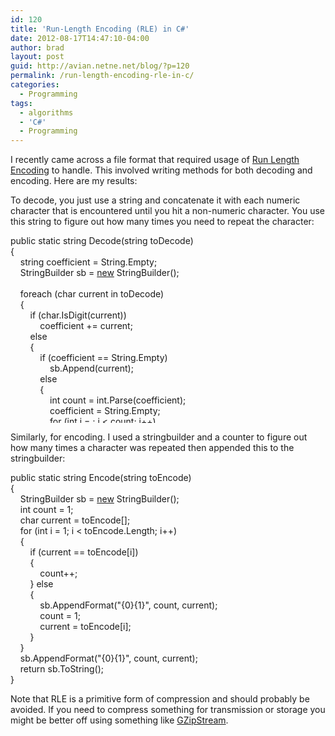 ```yaml
---
id: 120
title: 'Run-Length Encoding (RLE) in C#'
date: 2012-08-17T14:47:10-04:00
author: brad
layout: post
guid: http://avian.netne.net/blog/?p=120
permalink: /run-length-encoding-rle-in-c/
categories:
  - Programming
tags:
  - algorithms
  - 'C#'
  - Programming
---
```

I recently came across a file format that required usage of [Run Length Encoding](http://en.wikipedia.org/wiki/Run-length_encoding) to handle. This involved writing methods for both decoding and encoding. Here are my results:

<!--more-->

To decode, you just use a string and concatenate it with each numeric character that is encountered until you hit a non-numeric character. You use this string to figure out how many times you need to repeat the character:

<div class="codecolorer-container csharp default" style="overflow:auto;white-space:nowrap;height:300px;">
  <div class="csharp codecolorer">
    <span class="kw1">public</span> <span class="kw1">static</span> <span class="kw4">string</span> Decode<span class="br0">&#40;</span><span class="kw4">string</span> toDecode<span class="br0">&#41;</span><br /> <span class="br0">&#123;</span><br /> &nbsp; &nbsp; <span class="kw4">string</span> coefficient <span class="sy0">=</span> <span class="kw4">String</span><span class="sy0">.</span><span class="me1">Empty</span><span class="sy0">;</span><br /> &nbsp; &nbsp; StringBuilder sb <span class="sy0">=</span> <a href="http://www.google.com/search?q=new+msdn.microsoft.com"><span class="kw3">new</span></a> StringBuilder<span class="br0">&#40;</span><span class="br0">&#41;</span><span class="sy0">;</span><br /> <br /> &nbsp; &nbsp; <span class="kw1">foreach</span> <span class="br0">&#40;</span><span class="kw4">char</span> current <span class="kw1">in</span> toDecode<span class="br0">&#41;</span><br /> &nbsp; &nbsp; <span class="br0">&#123;</span><br /> &nbsp; &nbsp; &nbsp; &nbsp; <span class="kw1">if</span> <span class="br0">&#40;</span><span class="kw4">char</span><span class="sy0">.</span><span class="me1">IsDigit</span><span class="br0">&#40;</span>current<span class="br0">&#41;</span><span class="br0">&#41;</span><br /> &nbsp; &nbsp; &nbsp; &nbsp; &nbsp; &nbsp; coefficient <span class="sy0">+=</span> current<span class="sy0">;</span><br /> &nbsp; &nbsp; &nbsp; &nbsp; <span class="kw1">else</span><br /> &nbsp; &nbsp; &nbsp; &nbsp; <span class="br0">&#123;</span><br /> &nbsp; &nbsp; &nbsp; &nbsp; &nbsp; &nbsp; <span class="kw1">if</span> <span class="br0">&#40;</span>coefficient <span class="sy0">==</span> <span class="kw4">String</span><span class="sy0">.</span><span class="me1">Empty</span><span class="br0">&#41;</span><br /> &nbsp; &nbsp; &nbsp; &nbsp; &nbsp; &nbsp; &nbsp; &nbsp; sb<span class="sy0">.</span><span class="me1">Append</span><span class="br0">&#40;</span>current<span class="br0">&#41;</span><span class="sy0">;</span><br /> &nbsp; &nbsp; &nbsp; &nbsp; &nbsp; &nbsp; <span class="kw1">else</span><br /> &nbsp; &nbsp; &nbsp; &nbsp; &nbsp; &nbsp; <span class="br0">&#123;</span><br /> &nbsp; &nbsp; &nbsp; &nbsp; &nbsp; &nbsp; &nbsp; &nbsp; <span class="kw4">int</span> count <span class="sy0">=</span> <span class="kw4">int</span><span class="sy0">.</span><span class="me1">Parse</span><span class="br0">&#40;</span>coefficient<span class="br0">&#41;</span><span class="sy0">;</span><br /> &nbsp; &nbsp; &nbsp; &nbsp; &nbsp; &nbsp; &nbsp; &nbsp; coefficient <span class="sy0">=</span> <span class="kw4">String</span><span class="sy0">.</span><span class="me1">Empty</span><span class="sy0">;</span><br /> &nbsp; &nbsp; &nbsp; &nbsp; &nbsp; &nbsp; &nbsp; &nbsp; <span class="kw1">for</span> <span class="br0">&#40;</span><span class="kw4">int</span> j <span class="sy0">=</span> <span class="nu0"></span><span class="sy0">;</span> j <span class="sy0"><</span> count<span class="sy0">;</span> j<span class="sy0">++</span><span class="br0">&#41;</span><br /> &nbsp; &nbsp; &nbsp; &nbsp; &nbsp; &nbsp; &nbsp; &nbsp; &nbsp; &nbsp; sb<span class="sy0">.</span><span class="me1">Append</span><span class="br0">&#40;</span>current<span class="br0">&#41;</span><span class="sy0">;</span><br /> &nbsp; &nbsp; &nbsp; &nbsp; &nbsp; &nbsp; <span class="br0">&#125;</span><br /> &nbsp; &nbsp; &nbsp; &nbsp; <span class="br0">&#125;</span><br /> &nbsp; &nbsp; <span class="br0">&#125;</span><br /> &nbsp; &nbsp; <span class="kw1">return</span> sb<span class="sy0">.</span><span class="me1">ToString</span><span class="br0">&#40;</span><span class="br0">&#41;</span><span class="sy0">;</span><br /> <span class="br0">&#125;</span>
  </div>
</div>

Similarly, for encoding. I used a stringbuilder and a counter to figure out how many times a character was repeated then appended this to the stringbuilder:

<div class="codecolorer-container csharp default" style="overflow:auto;white-space:nowrap;">
  <div class="csharp codecolorer">
    <span class="kw1">public</span> <span class="kw1">static</span> <span class="kw4">string</span> Encode<span class="br0">&#40;</span><span class="kw4">string</span> toEncode<span class="br0">&#41;</span><br /> <span class="br0">&#123;</span><br /> &nbsp; &nbsp; StringBuilder sb <span class="sy0">=</span> <a href="http://www.google.com/search?q=new+msdn.microsoft.com"><span class="kw3">new</span></a> StringBuilder<span class="br0">&#40;</span><span class="br0">&#41;</span><span class="sy0">;</span> <br /> &nbsp; &nbsp; <span class="kw4">int</span> count <span class="sy0">=</span> <span class="nu0">1</span><span class="sy0">;</span> <br /> &nbsp; &nbsp; <span class="kw4">char</span> current <span class="sy0">=</span> toEncode<span class="br0">&#91;</span><span class="nu0"></span><span class="br0">&#93;</span><span class="sy0">;</span> <br /> &nbsp; &nbsp; <span class="kw1">for</span> <span class="br0">&#40;</span><span class="kw4">int</span> i <span class="sy0">=</span> <span class="nu0">1</span><span class="sy0">;</span> i <span class="sy0"><</span> toEncode<span class="sy0">.</span><span class="me1">Length</span><span class="sy0">;</span> i<span class="sy0">++</span><span class="br0">&#41;</span><br /> &nbsp; &nbsp; <span class="br0">&#123;</span><br /> &nbsp; &nbsp; &nbsp; &nbsp; <span class="kw1">if</span> <span class="br0">&#40;</span>current <span class="sy0">==</span> toEncode<span class="br0">&#91;</span>i<span class="br0">&#93;</span><span class="br0">&#41;</span><br /> &nbsp; &nbsp; &nbsp; &nbsp; <span class="br0">&#123;</span><br /> &nbsp; &nbsp; &nbsp; &nbsp; &nbsp; &nbsp; count<span class="sy0">++;</span><br /> &nbsp; &nbsp; &nbsp; &nbsp; <span class="br0">&#125;</span> <span class="kw1">else</span><br /> &nbsp; &nbsp; &nbsp; &nbsp; <span class="br0">&#123;</span><br /> &nbsp; &nbsp; &nbsp; &nbsp; &nbsp; &nbsp; sb<span class="sy0">.</span><span class="me1">AppendFormat</span><span class="br0">&#40;</span><span class="st0">"{0}{1}"</span>, count, current<span class="br0">&#41;</span><span class="sy0">;</span><br /> &nbsp; &nbsp; &nbsp; &nbsp; &nbsp; &nbsp; count <span class="sy0">=</span> <span class="nu0">1</span><span class="sy0">;</span><br /> &nbsp; &nbsp; &nbsp; &nbsp; &nbsp; &nbsp; current <span class="sy0">=</span> toEncode<span class="br0">&#91;</span>i<span class="br0">&#93;</span><span class="sy0">;</span><br /> &nbsp; &nbsp; &nbsp; &nbsp; <span class="br0">&#125;</span><br /> &nbsp; &nbsp; <span class="br0">&#125;</span><br /> &nbsp; &nbsp; sb<span class="sy0">.</span><span class="me1">AppendFormat</span><span class="br0">&#40;</span><span class="st0">"{0}{1}"</span>, count, current<span class="br0">&#41;</span><span class="sy0">;</span><br /> &nbsp; &nbsp; <span class="kw1">return</span> sb<span class="sy0">.</span><span class="me1">ToString</span><span class="br0">&#40;</span><span class="br0">&#41;</span><span class="sy0">;</span><br /> <span class="br0">&#125;</span>
  </div>
</div>

Note that RLE is a primitive form of compression and should probably be avoided. If you need to compress something for transmission or storage you might be better off using something like [GZipStream](http://msdn.microsoft.com/en-us/library/system.io.compression.gzipstream.aspx).